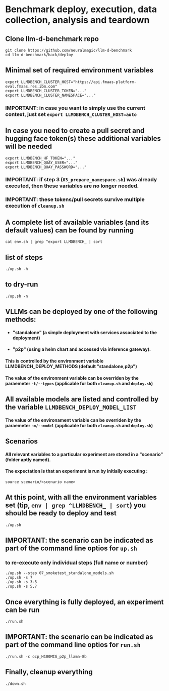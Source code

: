 # Benchmark deploy, execution, data collection, analysis and teardown

## Clone llm-d-benchmark repo
```
git clone https://github.com/neuralmagic/llm-d-benchmark
cd llm-d-benchmark/hack/deploy
```

## Minimal set of required environment variables
```
export LLMDBENCH_CLUSTER_HOST="https://api.fmaas-platform-eval.fmaas.res.ibm.com"
export LLMDBENCH_CLUSTER_TOKEN="..."
export LLMDBENCH_CLUSTER_NAMESPACE="..."
```
### IMPORTANT: in case you want to simply use the current context, just set `export LLMDBENCH_CLUSTER_HOST=auto`

## In case you need to create a pull secret and hugging face token(s) these additional variables will be needed
```
export LLMDBENCH_HF_TOKEN="..."
export LLMDBENCH_QUAY_USER="..."
export LLMDBENCH_QUAY_PASSWORD="..."
```
### IMPORTANT: if step 3 (`03_prepare_namespace.sh`) was already executed, then these variables are no longer needed.
### IMPORTANT: these tokens/pull secrets survive multiple execution of `cleanup.sh`

## A complete list of available variables (and its default values) can be found by running
 `cat env.sh | grep ^export LLMDBENCH_ | sort`

## list of steps
```
./up.sh -h
```

## to dry-run
```
./up.sh -n
```

## VLLMs can be deployed by one of the following methods:
* #### "standalone" (a simple deployment with services associated to the deployment)
* #### "p2p" (using a helm chart and accessed via inference gateway).
#### This is controlled by the environment variable LLMDBENCH_DEPLOY_METHODS (default "standalone,p2p")
#### The value of the environment variable can be overriden by the paraemeter `-t/--types` (applicable for both `cleanup.sh` and `deploy.sh`)

## All available models are listed and controlled by the variable `LLMDBENCH_DEPLOY_MODEL_LIST`
#### The value of the environament variable can be overriden by the paraemeter `-m/--model` (applicable for both `cleanup.sh` and `deploy.sh`)

## Scenarios
#### All relevant variables to a particular experiment are stored in a "scenario" (folder aptly named).
#### The expectation is that an experiment is run by initially executing :

```
source scenario/<scenario name>
```

## At this point, with all the environment variables set (tip, `env | grep ^LLMDBENCH_ | sort`) you should be ready to deploy and test
```
./up.sh
```

## IMPORTANT: the scenario can be indicated as part of the command line optios for `up.sh`

### to re-execute only individual steps (full name or number)
```
./up.sh --step 07_smoketest_standalone_models.sh
./up.sh -s 7
./up.sh -s 3-5
./up.sh -s 5,7
```

## Once everything is fully deployed, an experiment can be run
```
./run.sh
```
## IMPORTANT: the scenario can be indicated as part of the command line optios for `run.sh`

```
./run.sh -c ocp_H100MIG_p2p_llama-8b
```

## Finally, cleanup everything
```
./down.sh
```
